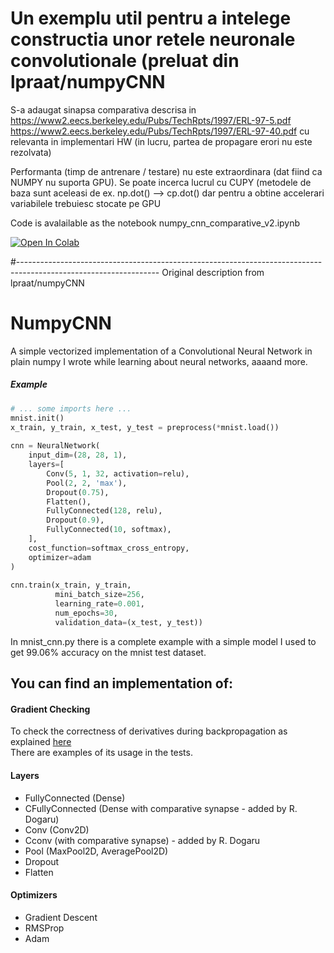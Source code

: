 # Un exemplu util pentru a intelege constructia unor retele neuronale convolutionale (preluat din lpraat/numpyCNN
S-a adaugat sinapsa comparativa descrisa in https://www2.eecs.berkeley.edu/Pubs/TechRpts/1997/ERL-97-5.pdf 
https://www2.eecs.berkeley.edu/Pubs/TechRpts/1997/ERL-97-40.pdf
cu relevanta in implementari HW (in lucru, partea de propagare erori nu este rezolvata) 

Performanta (timp de antrenare / testare) nu este extraordinara (dat fiind ca NUMPY nu suporta GPU). 
Se poate incerca lucrul cu CUPY (metodele de baza sunt aceleasi de ex. np.dot() --> cp.dot() dar pentru a obtine accelerari 
variabilele trebuiesc stocate pe GPU 

Code is avalailable as the notebook numpy_cnn_comparative_v2.ipynb

<a href="https://colab.research.google.com/github/radu-dogaru/numpyCNN/blob/main/numpy_cnn_comparative_v2.ipynb">
  <img src="https://colab.research.google.com/assets/colab-badge.svg" alt="Open In Colab"/>
</a>

#-----------------------------------------------------------------------------------------------------------------
Original description from lpraat/numpyCNN 


# NumpyCNN
A simple vectorized implementation of a Convolutional Neural Network in plain numpy I wrote while learning about neural networks, aaaand more.   

##### Example

```python
# ... some imports here ...
mnist.init()
x_train, y_train, x_test, y_test = preprocess(*mnist.load())
    
cnn = NeuralNetwork(
    input_dim=(28, 28, 1),
    layers=[
        Conv(5, 1, 32, activation=relu),
        Pool(2, 2, 'max'),
        Dropout(0.75),
        Flatten(),
        FullyConnected(128, relu),
        Dropout(0.9),
        FullyConnected(10, softmax),
    ],
    cost_function=softmax_cross_entropy,
    optimizer=adam
)
    
cnn.train(x_train, y_train,
          mini_batch_size=256,
          learning_rate=0.001,
          num_epochs=30,
          validation_data=(x_test, y_test))
```


In mnist_cnn.py there is a complete example with a simple model I used to get 99.06% accuracy on the mnist test dataset.

## You can find an implementation of: 
#### Gradient Checking
To check the correctness of derivatives during backpropagation as explained [here](http://ufldl.stanford.edu/wiki/index.php/Gradient_checking_and_advanced_optimization)  
There are examples of its usage in the tests.

#### Layers
- FullyConnected (Dense)
- CFullyConnected (Dense with comparative synapse - added by R. Dogaru) 
- Conv (Conv2D)
- Cconv (with comparative synapse) - added by R. Dogaru 
- Pool (MaxPool2D, AveragePool2D)
- Dropout
- Flatten

#### Optimizers
- Gradient Descent
- RMSProp
- Adam
